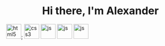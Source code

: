<div id="header" align="center">
<H1>Hi there, I'm Alexander</H1>
</div>
<img src="https://cdn.jsdelivr.net/gh/devicons/devicon@latest/icons/html5/html5-original.svg" title="html5" width="40" height="40"/>; <img src="https://cdn.jsdelivr.net/gh/devicons/devicon@latest/icons/css3/css3-original.svg" title="css3" width="40" height="40"/>
<img src="https://cdn.jsdelivr.net/gh/devicons/devicon@latest/icons/javascript/javascript-original.svg" title="js" width="40" height="40"/>
<img src="https://cdn.jsdelivr.net/gh/devicons/devicon@latest/icons/inkscape/inkscape-original.svg" title="js" width="40" height="40" />
<img src="https://cdn.jsdelivr.net/gh/devicons/devicon@latest/icons/postgresql/postgresql-original.svg" title="js" width="40" height="40" />
